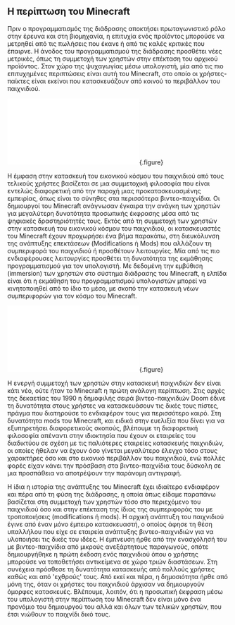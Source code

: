 
## Η περίπτωση του Minecraft

Πριν ο προγραμματισμός της διάδρασης αποκτήσει πρωταγωνιστικό ρόλο στην έρευνα και στη βιομηχανία, η επιτυχία ενός προϊόντος μπορούσε να μετρηθεί από τις πωλήσεις που έκανε ή από τις καλές κριτικές που έπαιρνε. Η άνοδος του προγραμματισμού της διάδρασης προσθέτει νέες μετρικές, όπως τη συμμετοχή των χρηστών στην επέκταση του αρχικού προϊόντος. Στον χώρο της ψυχαγωγίας μέσω υπολογιστή, μία από τις πιο επιτυχημένες περιπτώσεις είναι αυτή του Minecraft, στο οποίο οι χρήστες-παίκτες είναι εκείνοι που κατασκευάζουν από κοινού το περιβάλλον του παιχνιδιού.

![](minecraft-end-user.md){.figure}

Η έμφαση στην κατασκευή του εικονικού κόσμου του παιχνιδιού από τους τελικούς χρήστες βασίζεται σε μια συμμετοχική φιλοσοφία που είναι εντελώς διαφορετική από την παροχή μιας προκατασκευασμένης εμπειρίας, όπως είναι το σύνηθες στα περισσότερα βιντεο-παιχνίδια. Οι δημιουργοί του Minecraft ανάγνωσαν έγκαιρα την ανάγκη των χρηστών για μεγαλύτερη δυνατότητα προσωπικής έκφρασης μέσα από τις ψηφιακές δραστηριότητές τους. Εκτός από τη συμμετοχή των χρηστών στην κατασκευή του εικονικού κόσμου του παιχνιδιού, οι κατασκευαστές του Minecraft έχουν προχωρήσει ένα βήμα παρακάτω, στη διευκόλυνση της ανάπτυξης επεκτάσεων (Modifications ή Mods) που αλλάζουν τη συμπεριφορά του παιχνιδιού ή προσθέτουν λειτουργίες. Μία από τις πιο ενδιαφέρουσες λειτουργίες προσθέτει τη δυνατότητα της εκμάθησης προγραμματισμού για τον υπολογιστή. Με δεδομένη την εμβύθιση (immersion) των χρηστών στο σύστημα διάδρασης του Minecraft, η ελπίδα είναι ότι η εκμάθηση του προγραμματισμού υπολογιστών μπορεί να κινητοποιηθεί από το ίδιο το μέσο, με σκοπό την κατασκευή νέων συμπεριφορών για τον κόσμο του Minecraft.

![](learntomod.md){.figure}

Η ενεργή συμμετοχή των χρηστών στην κατασκευή παιχνιδιών δεν είναι κάτι νέο, ούτε ήταν το Minecraft η πρώτη ανάλογη περίπτωση. Στις αρχές της δεκαετίας του 1990 η δημοφιλής σειρά βιντεο-παιχνιδιών Doom έδινε τη δυνατότητα στους χρήστες να κατασκευάσουν τις δικές τους πίστες, πράγμα που διατηρούσε το ενδιαφέρον τους για περισσότερο καιρό. Στη δυνατότητα mods του Minecraft, και ειδικά στην ευελιξία που δίνει για να εξυπηρετήσει διαφορετικούς σκοπούς, βλέπουμε τη διαφορετική φιλοσοφία απέναντι στην ιδιοκτησία που έχουν οι εταιρείες του διαδικτύου σε σχέση με τις παλιότερες εταιρείες κατασκευής παιχνιδιών, οι οποίες ήθελαν να έχουν όσο γίνεται μεγαλύτερο έλεγχο τόσο στους χαρακτήρες όσο και στο εικονικό περιβάλλον του παιχνιδιού, ενώ πολλές φορές είχαν κάνει την πρόσβαση στα βιντεο-παιχνίδια τους δύσκολη σε μια προσπάθεια να αποτρέψουν την παράνομη αντιγραφή.

Η ίδια η ιστορία της ανάπτυξης του Minecraft έχει ιδιαίτερο ενδιαφέρον και πέρα από τη φύση της διάδρασης, η οποία όπως είδαμε παραπάνω βασίζεται στη συμμετοχή των χρηστών τόσο στο περιεχόμενο του παιχνιδιού όσο και στην επέκταση της ίδιας της συμπεριφοράς του με τροποποιήσεις (modifications ή mods). Η αρχική ανάπτυξη του παιχνιδιού έγινε από έναν μόνο έμπειρο κατασκευαστή, ο οποίος άφησε τη θέση υπαλλήλου που είχε σε εταιρεία ανάπτυξης βιντεο-παιχνιδιών για να υλοποιήσει τις δικές του ιδέες. Η έμπνευση ήρθε από την ενασχόλησή του με βιντεο-παιχνίδια από μικρούς ανεξάρτητους παραγωγούς, οπότε δημιουργήθηκε η πρώτη έκδοση ενός παιχνιδιού όπου ο χρήστης μπορούσε να τοποθετήσει αντικείμενα σε χώρο τριών διαστάσεων. Στη συνέχεια πρόσθεσε τη δυνατότητα κατασκευής από πολλούς χρήστες καθώς και από 'εχθρούς' τους. Από εκεί και πέρα, η δημοσιότητα ήρθε από μόνη της, όταν οι χρήστες του παιχνιδιού άρχισαν να δημιουργούν όμορφες κατασκευές. Βλέπουμε, λοιπόν, ότι η προσωπική έκφραση μέσω του υπολογιστή στην περίπτωση του Minecraft δεν είναι μόνο ένα προνόμιο του δημιουργού του αλλά και όλων των τελικών χρηστών, που έτσι νιώθουν το παιχνίδι δικό τους.
